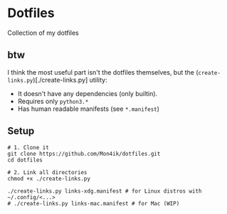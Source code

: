 # Dotfiles

Collection of my dotfiles

## btw

I think the most useful part isn't the dotfiles themselves, but the (`create-links.py`)[./create-links.py] utility:

 - It doesn't have any dependencies (only builtin).
 - Requires only `python3.*` 
 - Has human readable manifests (see `*.manifest`)

## Setup

```shell
# 1. Clone it
git clone https://github.com/Mon4ik/dotfiles.git
cd dotfiles

# 2. Link all directories
chmod +x ./create-links.py

./create-links.py links-xdg.manifest # for Linux distros with ~/.config/<...>
# ./create-links.py links-mac.manifest # for Mac (WIP) 
```
